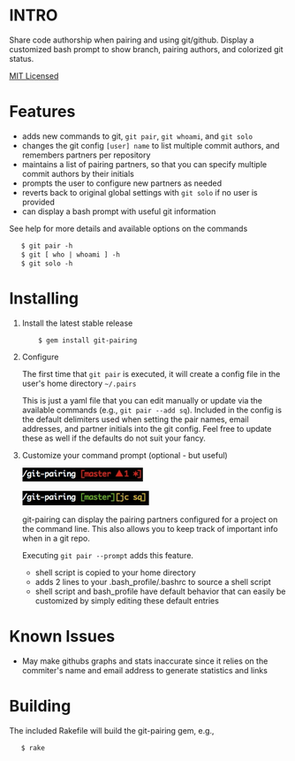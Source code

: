 # INTRO 

Share code authorship when pairing and using git/github.  Display a
customized bash prompt to show branch, pairing authors, and colorized
git status.

[MIT Licensed](./LICENSE)

# Features

* adds new commands to git, `git pair`, `git whoami`, and `git solo`
* changes the git config `[user] name` to list multiple commit authors, and remembers partners per repository
* maintains a list of pairing partners, so that you can specify multiple commit authors by their initials
* prompts the user to configure new partners as needed
* reverts back to original global settings with `git solo` if no user is provided
* can display a bash prompt with useful git information

See help for more details and available options on the commands

```
   $ git pair -h
   $ git [ who | whoami ] -h
   $ git solo -h
```

# Installing

1. Install the latest stable release

    ```
        $ gem install git-pairing 
    ```

1. Configure

    The first time that `git pair` is executed, it will create a config file
    in the user's home directory `~/.pairs`

    This is just a yaml file that you can edit manually or update via the
    available commands (e.g., `git pair --add sq`).  Included in the config is
    the default delimiters used when setting the pair names, email
    addresses, and partner initials
    into the git config.  Feel free to update these as well if the defaults
    do not suit your fancy.

1. Customize your command prompt (optional - but useful)

    ![Git-Pairing Prompt](gprompt.jpg "git-pairing command prompt")

    ![Git-Pairing Prompt - Clean](gprompt-clean.jpg "git-pairing command prompt - clean")

    git-pairing can display the pairing partners configured for a project on the
    command line. This also allows you to keep track of important info when in a git repo.

    Executing `git pair --prompt` adds this feature.
    * shell script is copied to your home directory
    * adds 2 lines to your .bash_profile/.bashrc to source a shell script
    * shell script and bash_profile have default behavior that can easily be
    customized by simply editing these default entries

# Known Issues

* May make githubs graphs and stats inaccurate since it relies on the commiter's 
name and email address to generate statistics and links

# Building

The included Rakefile will build the git-pairing gem, e.g.,

```
   $ rake
```
